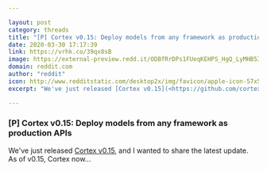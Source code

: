 ```yaml
---

layout: post
category: threads
title: "[P] Cortex v0.15: Deploy models from any framework as production APIs"
date: 2020-03-30 17:17:39
link: https://vrhk.co/39qx8sB
image: https://external-preview.redd.it/ODBfRrDPs1FUeqKEHPS_HgQ_LyMHB53p27GnRZzK1k4.jpg?width=400&height=209.42408377&auto=webp&crop=400:209.42408377,smart&s=e4b3eb8801765ba0676cf660d07e0a64ba0640fc
domain: reddit.com
author: "reddit"
icon: http://www.redditstatic.com/desktop2x/img/favicon/apple-icon-57x57.png
excerpt: "We've just released [Cortex v0.15](<https://github.com/cortexlabs/cortex>), and I wanted to share the latest update. As of v0.15, Cortex now..."

---
```


### [P] Cortex v0.15: Deploy models from any framework as production APIs

We've just released [Cortex v0.15](<https://github.com/cortexlabs/cortex>), and I wanted to share the latest update. As of v0.15, Cortex now...